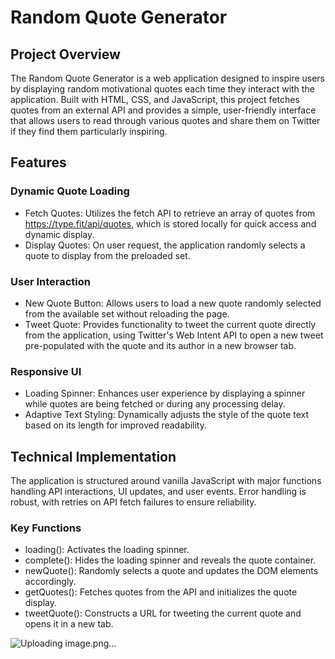 # Random Quote Generator

## Project Overview
The Random Quote Generator is a web application designed to inspire users by displaying random motivational quotes each time they interact with the application. Built with HTML, CSS, and JavaScript, this project fetches quotes from an external API and provides a simple, user-friendly interface that allows users to read through various quotes and share them on Twitter if they find them particularly inspiring.

## Features
### Dynamic Quote Loading
+ Fetch Quotes: Utilizes the fetch API to retrieve an array of quotes from https://type.fit/api/quotes, which is stored locally for quick access and dynamic display.
+ Display Quotes: On user request, the application randomly selects a quote to display from the preloaded set.

### User Interaction
+ New Quote Button: Allows users to load a new quote randomly selected from the available set without reloading the page.
+ Tweet Quote: Provides functionality to tweet the current quote directly from the application, using Twitter's Web Intent API to open a new tweet pre-populated with the quote and its author in a new browser tab.

### Responsive UI
+ Loading Spinner: Enhances user experience by displaying a spinner while quotes are being fetched or during any processing delay.
+ Adaptive Text Styling: Dynamically adjusts the style of the quote text based on its length for improved readability.

## Technical Implementation
The application is structured around vanilla JavaScript with major functions handling API interactions, UI updates, and user events. Error handling is robust, with retries on API fetch failures to ensure reliability.

### Key Functions
+ loading(): Activates the loading spinner.
+ complete(): Hides the loading spinner and reveals the quote container.
+ newQuote(): Randomly selects a quote and updates the DOM elements accordingly.
+ getQuotes(): Fetches quotes from the API and initializes the quote display.
+ tweetQuote(): Constructs a URL for tweeting the current quote and opens it in a new tab.


![Uploading image.png…]()

